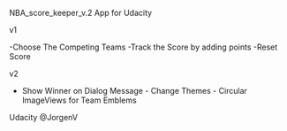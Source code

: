 NBA_score_keeper_v.2 App for Udacity

v1

-Choose The Competing Teams -Track the Score by adding points -Reset Score 

v2
- Show Winner on Dialog Message - Change Themes - Circular ImageViews for Team Emblems

Udacity @JorgenV
